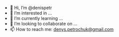 - 👋 Hi, I’m @denispetr
- 👀 I’m interested in ...
- 🌱 I’m currently learning ...
- 💞️ I’m looking to collaborate on ...
- 📫 How to reach me: denys.petrochuk@gmail.com

<!---
denispetr/denispetr is a ✨ special ✨ repository because its `README.md` (this file) appears on your GitHub profile.
You can click the Preview link to take a look at your changes.
--->
